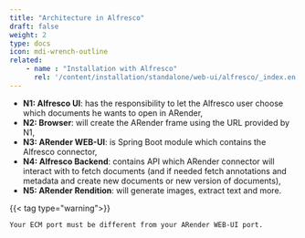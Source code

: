 ```yaml
---
title: "Architecture in Alfresco"
draft: false
weight: 2
type: docs
icon: mdi-wrench-outline
related:
    - name : "Installation with Alfresco"
      rel: '/content/installation/standalone/web-ui/alfresco/_index.en.md'
---
```



* **N1: Alfresco UI**: has the responsibility to let the Alfresco user choose which documents he wants to open in ARender,
* **N2: Browser**: will create the ARender frame using the URL provided by N1,
* **N3: ARender WEB-UI**: is Spring Boot module which contains the Alfresco connector,
* **N4: Alfresco Backend**: contains API which ARender connector will interact with to fetch documents (and if needed fetch annotations 
  and metadata and create new documents or new version of documents),
* **N5: ARender Rendition**: will generate images, extract text and more.


{{< tag type="warning">}}

```
Your ECM port must be different from your ARender WEB-UI port.
```

